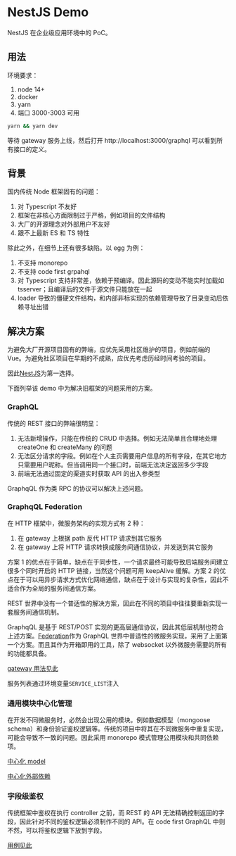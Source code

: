 # NestJS Demo

NestJS 在企业级应用环境中的 PoC。

## 用法

环境要求：

1. node 14+
2. docker
3. yarn
4. 端口 3000-3003 可用

```bash
yarn && yarn dev
```

等待 gateway 服务上线，然后打开 http://localhost:3000/graphql 可以看到所有接口的定义。

## 背景

国内传统 Node 框架固有的问题：

1. 对 Typescript 不友好
2. 框架在非核心方面限制过于严格，例如项目的文件结构
3. 大厂的开源理念对外部用户不友好
4. 跟不上最新 ES 和 TS 特性

除此之外，在细节上还有很多缺陷。以 egg 为例：

1. 不支持 monorepo
2. 不支持 code first grpahql
3. 对 Typescript 支持非常差，依赖于预编译。因此源码的变动不能实时加载如 tsserver；且编译后的文件于源文件只能放在一起
4. loader 导致的僵硬文件结构，和内部非标实现的依赖管理导致了目录变动后依赖寻址出错

## 解决方案

为避免大厂开源项目固有的弊端，应优先采用社区维护的项目，例如前端的 Vue。为避免社区项目在早期的不成熟，应优先考虑历经时间考验的项目。

因此[NestJS][nest]为第一选择。

下面列举该 demo 中为解决旧框架的问题采用的方案。

### GraphQL

传统的 REST 接口的弊端很明显：

1. 无法新增操作，只能在传统的 CRUD 中选择。例如无法简单且合理地处理 createOne 和 createMany 的问题
2. 无法区分请求的字段。例如在个人主页需要用户信息的所有字段，在其它地方只需要用户昵称。但当调用同一个接口时，前端无法决定返回多少字段
3. 前端无法通过固定的渠道实时获取 API 的出入参类型

GraphqQL 作为类 RPC 的协议可以解决上述问题。

### GraphqQL Federation

在 HTTP 框架中，微服务架构的实现方式有 2 种：

1. 在 gateway 上根据 path 反代 HTTP 请求到其它服务
2. 在 gateway 上将 HTTP 请求转换成服务间通信协议，并发送到其它服务

方案 1 的优点在于简单，缺点在于同步性，一个请求最终可能导致后端服务间建立很多个同时开启的 HTTP 链接，当然这个问题可用 keepAlive 缓解。方案 2 的优点在于可以用异步请求方式优化网络通信，缺点在于设计与实现的复杂性，因此不适合作为全局的服务间通信方案。

REST 世界中没有一个普适性的解决方案，因此在不同的项目中往往要重新实现一套服务间通信机制。

GraphqQL 是基于 REST/POST 实现的更高层通信协议，因此其低层机制也符合上述方案。[Federation][federation]作为 GraphQL 世界中普适性的微服务实现，采用了上面第一个方案。而且其作为开箱即用的工具，除了 websocket 以外微服务需要的所有的功能都具备。

[gateway 用法见此](./libs/nest/src/factories/createFederationGateway.ts)

服务列表通过环境变量`SERVICE_LIST`注入

### 通用模块中心化管理

在开发不同微服务时，必然会出现公用的模块。例如数据模型（mongoose schema）和身份验证鉴权逻辑等。传统的项目中将其在不同微服务中重复实现，可能会导致不一致的问题。因此采用 monorepo 模式管理公用模块和共同依赖项。

[中心化 model](./libs/model)

[中心化外部依赖](./libs/deps)

### 字段级鉴权

传统框架中鉴权在执行 controller 之前，而 REST 的 API 无法精确控制返回的字段，因此针对不同的鉴权逻辑必须制作不同的 API。在 code first GraphQL 中则不然，可以将鉴权逻辑下放到字段。

[用例见此](./apps/crud/src/user/user.dto.ts)

[nest]: https://docs.nestjs.com/
[federation]: https://www.apollographql.com/docs/federation/
